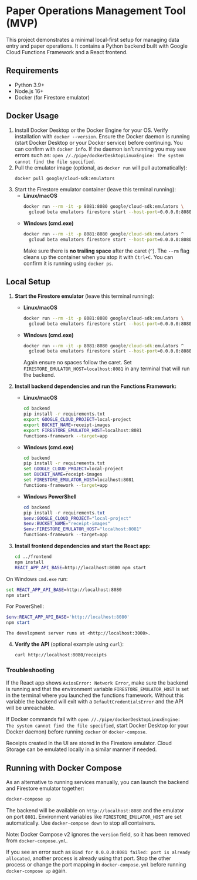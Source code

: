 # Paper Operations Management Tool (MVP)

This project demonstrates a minimal local-first setup for managing data entry and paper operations. It contains a Python backend built with Google Cloud Functions Framework and a React frontend.

## Requirements
- Python 3.9+
- Node.js 16+
- Docker (for Firestore emulator)

## Docker Usage

1. Install Docker Desktop or the Docker Engine for your OS.
   Verify installation with `docker --version`.
   Ensure the Docker daemon is running (start Docker Desktop or your Docker service) before continuing.
   You can confirm with `docker info`. If the daemon isn't running you may see errors such as:
   `open //./pipe/dockerDesktopLinuxEngine: The system cannot find the file specified`.
2. Pull the emulator image (optional, as `docker run` will pull automatically):
   ```bash
   docker pull google/cloud-sdk:emulators
   ```
3. Start the Firestore emulator container (leave this terminal running):
   - **Linux/macOS**
     ```bash
     docker run --rm -it -p 8081:8080 google/cloud-sdk:emulators \
       gcloud beta emulators firestore start --host-port=0.0.0.0:8080
     ```
   - **Windows (cmd.exe)**
     ```cmd
     docker run --rm -it -p 8081:8080 google/cloud-sdk:emulators ^
       gcloud beta emulators firestore start --host-port=0.0.0.0:8080
     ```
     Make sure there is **no trailing space** after the caret (`^`).
   The `--rm` flag cleans up the container when you stop it with `Ctrl+C`.
   You can confirm it is running using `docker ps`.

## Local Setup

1. **Start the Firestore emulator** (leave this terminal running):
    - **Linux/macOS**
      ```bash
      docker run --rm -it -p 8081:8080 google/cloud-sdk:emulators \
        gcloud beta emulators firestore start --host-port=0.0.0.0:8080
      ```
    - **Windows (cmd.exe)**
      ```cmd
      docker run --rm -it -p 8081:8080 google/cloud-sdk:emulators ^
        gcloud beta emulators firestore start --host-port=0.0.0.0:8080
      ```
      Again ensure no spaces follow the caret.
    Set `FIRESTORE_EMULATOR_HOST=localhost:8081` in any terminal that will run the backend.

2. **Install backend dependencies and run the Functions Framework:**
    - **Linux/macOS**
      ```bash
      cd backend
      pip install -r requirements.txt
      export GOOGLE_CLOUD_PROJECT=local-project
      export BUCKET_NAME=receipt-images
      export FIRESTORE_EMULATOR_HOST=localhost:8081
      functions-framework --target=app
      ```

    - **Windows (cmd.exe)**
      ```cmd
      cd backend
      pip install -r requirements.txt
      set GOOGLE_CLOUD_PROJECT=local-project
      set BUCKET_NAME=receipt-images
      set FIRESTORE_EMULATOR_HOST=localhost:8081
      functions-framework --target=app
      ```

    - **Windows PowerShell**
      ```powershell
      cd backend
      pip install -r requirements.txt
      $env:GOOGLE_CLOUD_PROJECT="local-project"
      $env:BUCKET_NAME="receipt-images"
      $env:FIRESTORE_EMULATOR_HOST="localhost:8081"
      functions-framework --target=app
      ```

3. **Install frontend dependencies and start the React app:**
    ```bash
    cd ../frontend
    npm install
    REACT_APP_API_BASE=http://localhost:8080 npm start
    ```

On Windows `cmd.exe` run:
```cmd
set REACT_APP_API_BASE=http://localhost:8080
npm start
```
For PowerShell:
```powershell
$env:REACT_APP_API_BASE='http://localhost:8080'
npm start
```
    The development server runs at <http://localhost:3000>.

4. **Verify the API** (optional example using `curl`):
    ```bash
   curl http://localhost:8080/receipts
    ```

### Troubleshooting

If the React app shows `AxiosError: Network Error`, make sure the backend is
running and that the environment variable `FIRESTORE_EMULATOR_HOST` is set in the
terminal where you launched the functions framework. Without this variable the
backend will exit with a `DefaultCredentialsError` and the API will be
unreachable.

If Docker commands fail with `open //./pipe/dockerDesktopLinuxEngine: The system
cannot find the file specified`, start Docker Desktop (or your Docker daemon)
before running `docker` or `docker-compose`.

Receipts created in the UI are stored in the Firestore emulator. Cloud Storage can be emulated locally in a similar manner if needed.

## Running with Docker Compose

As an alternative to running services manually, you can launch the backend and Firestore emulator together:

```bash
docker-compose up
```

The backend will be available on `http://localhost:8080` and the emulator on port `8081`. Environment variables like `FIRESTORE_EMULATOR_HOST` are set automatically. Use `docker-compose down` to stop all containers.

Note: Docker Compose v2 ignores the `version` field, so it has been removed from `docker-compose.yml`.

If you see an error such as `Bind for 0.0.0.0:8081 failed: port is already allocated`, another process is already using that port. Stop the other process or change the port mapping in `docker-compose.yml` before running `docker-compose up` again.
